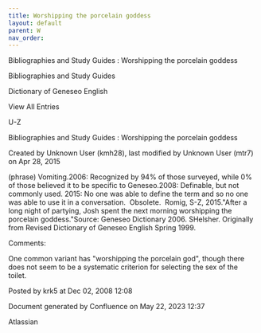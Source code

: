```yaml
---
title: Worshipping the porcelain goddess
layout: default
parent: W
nav_order:
---
```


Bibliographies and Study Guides : Worshipping the porcelain goddess

Bibliographies and Study Guides

Dictionary of Geneseo English

View All Entries

U-Z

Bibliographies and Study Guides : Worshipping the porcelain goddess

Created by  Unknown User (kmh28), last modified by  Unknown User (mtr7) on Apr 28, 2015

(phrase) Vomiting.2006: Recognized by 94% of those surveyed, while 0% of those believed it to be specific to Geneseo.2008: Definable, but not commonly used. 2015: No one was able to define the term and so no one was able to use it in a conversation.  Obsolete.  Romig, S-Z, 2015.&quot;After a long night of partying, Josh spent the next morning worshipping the porcelain goddess.&quot;Source: Geneseo Dictionary 2006. SHelsher. Originally from Revised Dictionary of Geneseo English Spring 1999.

Comments:

One common variant has &quot;worshipping the porcelain god&quot;, though there does not seem to be a systematic criterion for selecting the sex of the toilet.  

Posted by krk5 at Dec 02, 2008 12:08

Document generated by Confluence on May 22, 2023 12:37

Atlassian
